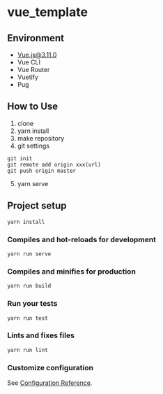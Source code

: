 # vue_template

## Environment
- Vue.js@3.11.0
- Vue CLI
- Vue Router
- Vuetify
- Pug

## How to Use
1. clone
2. yarn install
3. make repository
4. git settings
```
git init
git remote add origin xxx(url)
git push origin master
```
5. yarn serve

## Project setup
```
yarn install
```

### Compiles and hot-reloads for development
```
yarn run serve
```

### Compiles and minifies for production
```
yarn run build
```

### Run your tests
```
yarn run test
```

### Lints and fixes files
```
yarn run lint
```

### Customize configuration
See [Configuration Reference](https://cli.vuejs.org/config/).
